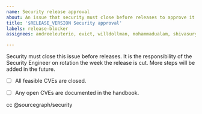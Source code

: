 ```yaml
---
name: Security release approval
about: An issue that security must close before releases to approve it.
title: '$RELEASE_VERSION Security approval'
labels: release-blocker
assignees: andreeleuterio, evict, willdollman, mohammadualam, shivasurya

---
```


Security must close this issue before releases. It is the responsibility of the Security Engineer on rotation the week the release is cut. More steps will be added in the future.

- [ ] All feasible CVEs are closed.
- [ ] Any open CVEs are documented in the handbook.


cc @sourcegraph/security
